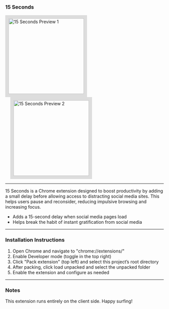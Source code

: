 <h3 align="left">15 Seconds</h3>

<p align="left">
  <img src="https://drive.google.com/uc?export=view&id=1VCdccylD7ES5dWYDSixCRoDlUYLRcrYX" alt="15 Seconds Preview 1" width="240" style="border:10px solid #ddd;" />
  <img src="https://drive.google.com/uc?export=view&id=1QV1i7__BveeXExRPTlV6DMYss9bL_G7F" alt="15 Seconds Preview 2" width="240" style="border:10px solid #ddd; margin-left: 1rem;" />
</p>

---

15 Seconds is a Chrome extension designed to boost productivity by adding a small delay before allowing access to distracting social media sites. This helps users pause and reconsider, reducing impulsive browsing and increasing focus.

- Adds a 15-second delay when social media pages load
- Helps break the habit of instant gratification from social media

---

### Installation Instructions

1. Open Chrome and navigate to "chrome://extensions/"
2. Enable Developer mode (toggle in the top right)  
3. Click "Pack extension" (top left) and select this project’s root directory  
4. After packing, click load unpacked and select the unpacked folder  
5. Enable the extension and configure as needed

---

### Notes

This extension runs entirely on the client side. Happy surfing!

